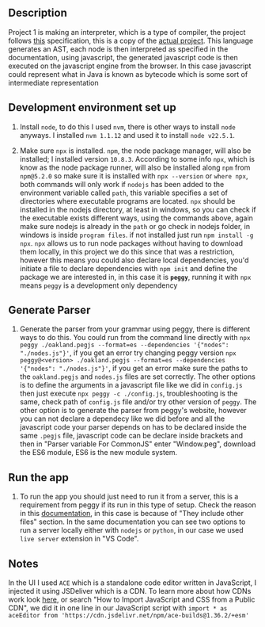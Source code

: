 ## Description

Project 1 is making an interpreter, which is a type of compiler, the project follows [this](./Enunciado.pdf) specification, this is a copy of the [actual project](https://github.com/Jhgomez/CompilerFrontend/tree/main/ProjectoParser).
This language generates an AST, each node is then interpreted as specified in the documentation, using javascript, the generated
javascript code is then executed on the javascript engine from the browser. In this case javascript could represent what in 
Java is known as bytecode which is some sort of intermediate representation

## Development environment set up

1. Install `node`, to do this I used `nvm`, there is other ways to install `node` anyways. I 
installed `nvm 1.1.12` and used it to install `node v22.5.1`.


2. Make sure `npx` is installed. `npm`, the node package manager, will also be installed; I installed version `10.8.3`. According
to some info `npx`, which is know as the node package runner, will also be installed along `npm` from `npm@5.2.0`
so make sure it is installed with `npx --version` or `where npx`, both commands will only work if
`nodejs` has been added to the environment variable called `path`, this variable specifies a set of 
directories where executable programs are located. `npx` should be installed in the nodejs directory, at least in
windows, so you can check if the executable exists different ways, using the commands above, again make
sure nodejs is already in the `path` or go check in nodejs folder, in windows is inside `program files`. if not installed
just run `npm install -g npx`. `npx` allows us to run node packages without having to download them locally, in
this project we do this since that was a restriction, however this means you could also declare local dependencies, you'd
initiate a file to declare dependencies with `npm init` and define the package we are interested in, in this case it is
**`peggy`**, running it with `npx` means `peggy` is a development only dependency

## Generate Parser

1. Generate the parser from your grammar using peggy, there is different ways to do this. You could
run from the command line directly with `npx peggy ./oakland.pegjs --format=es --dependencies '{"nodes": "./nodes.js"}'`, 
if you get an error try changing peggy version `npx peggy@<version> ./oakland.pegjs --format=es --dependencies '{"nodes": "./nodes.js"}'`,
if you get an error make sure the paths to the `oakland.pegjs` and `nodes.js` files are set correctly. The other options is
to define the arguments in a javascript file like we did in `config.js` then just execute `npx peggy -c ./config.js`, troubleshooting
is the same, check path of `config.js` file and/or try other version of `peggy`. The other option is to generate the parser from peggy's
website, however you can not declare a dependecy like we did before and all the javascript code your parser depends on has
to be declared inside the same `.pegjs` file, javascript code can be declare inside brackets and then in  "Parser variable For CommonJS" enter "Window.peg", download
the ES6 module, ES6 is the new module system.

## Run the app

1. To run the app you should just need to run it from a server, this is a requirement from peggy if its run in this type of setup.
Check the reason in this [documentation](https://developer.mozilla.org/en-US/docs/Learn/Common_questions/Tools_and_setup/set_up_a_local_testing_server#the_problem_with_testing_local_files), 
in this case is because of "They include other files" section. In the same documentation you can see two options to run a server locally
either with `nodejs` or `python`, in our case we used `live server` extension in "VS Code".

## Notes

In the UI I used `ACE` which is a standalone code editor written in JavaScript, I injected it using JSDeliver which is a CDN.
To learn more about how CDNs work look [here](https://www.freecodecamp.org/news/import-javascript-and-css-from-a-public-cdn/),
or search "How to Import JavaScript and CSS from a Public CDN", we did it in one line in our JavaScript script with `import * as aceEditor from 'https://cdn.jsdelivr.net/npm/ace-builds@1.36.2/+esm'`
